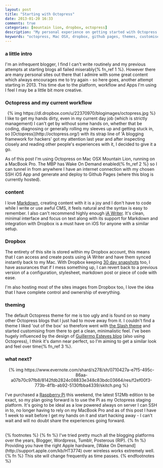 ```yaml
---
layout: post
title: "Starting with Octopress"
date: 2013-01-20 16:33
comments: true
categories: [mountain lion, dropbox, octopress]
description: "My personal experience on getting started with Octopress on Mac OSX, customising themes and using Github Pages & Dropbox"
keywords: "octopress, Mac OSX, dropbox, github pages, themes, customise, customize, customizing, customising, macbook, ia writer, markdown"
---
```

### a little intro
I'm an infrequent blogger, I find I can't write routinely and my previous attempts at starting blogs all failed miserably{% fn_ref 1 %}. However there are many personal sites out there that I admire with some great content which always encourages me to try again - so here goes, another attempt starting in 2013. This time due to the platform, workflow and Apps I'm using I feel I may be a little bit more creative.

### Octopress and my current workflow
<center>{% img https://dl.dropbox.com/u/22370970/blogimages/octopress.jpg %}</center>
I like to get my hands dirty, even in my current day job (which is strictly management) I can't get by without some hands on, whether that be coding, diagnosing or generally rolling my sleeves up and getting stuck in, so [Octopress](http://octopress.org/) with its strap line of 'A blogging framework for hackers' got my attention last year and after inspecting closely and reading other people's experiences with it, I decided to give it a go.

As of this post I'm using Octopress on Mac OSX Mountain Lion, running on a MacBook Pro. The MBP has Wake On Demand enabled{% fn_ref 2 %} so I can tunnel in from anywhere I have an internet connection with my chosen SSH iOS App and generate and deploy to Github Pages (where this blog is currently hosted).
### content
I love [Markdown](http://daringfireball.net/projects/markdown/), creating content with it is a joy and I don't have to code while I write or use awful CMS, it feels natural and the syntax is easy to remember. I also can't recommend highly enough [iA Writer](www.iawriter.com/). It's clean, minimal interface and focus on text along with its support for Markdown and integration with Dropbox is a must have on iOS for anyone with a similar setup. 
### Dropbox 
The entirety of this site is stored within my Dropbox account, this means that I can access and create posts using iA Writer and have them synced instantly back to my Mac. With Dropbox keeping [30 day snapshots](https://www.dropbox.com/help/11/) too, I have assurances that if I mess something up, I can revert back to a previous version of a configuration, stylesheet, markdown post or piece of code with ease.

I'm also hosting most of the sites images from Dropbox too, I love the idea that I have complete control and ownership of everything.
### theming
The default Octopress theme for me is too ugly and is found on so many other Octopress blogs that I just had to move away from it. I couldn't find a theme I liked 'out of the box' so therefore went with [the Slash theme](http://zespia.tw/Octopress-Theme-Slash/) and started customising from there to get a clean, minimalistic feel. I've been hugely influenced by the design of [Guillermo Esteves blog](http://blog.gesteves.com/) (also using Octopress), I think it's damn near perfect, so I'm aiming to get a similar look and feel over time{% fn_ref 3 %}.
### what next?
<center>{% img https://www.evernote.com/shard/s278/sh/0710427a-e7f5-495c-86aa-a07b70c97fb8/8142fdb2824c08833e348c83bdc03664/res/f2ef00f3-773b-4f1b-ab92-5130fbba4339/skitch.png %}</center>

I've purchased a [Raspberry Pi](http://www.raspberrypi.org/) this weekend, the latest 512Mb edition to be exact, so my plan going forward is to use the Pi as my Octopress staging platform. It's going to be ideal as a low powered always on server I can SSH in to, no longer having to rely on my MacBook Pro and as of this post I have 1 week to wait before I get my hands on it and start hacking away - I can't wait and will no doubt share the experiences going forward.

<br>
{% footnotes %}
{% fn %} I've tried pretty much all the blogging platforms over the years, Blogger, Wordpress, Tumblr, Posterous (RIP).
{% fn %} Providing you have the right Apple hardware, [Wake On Demand](http://support.apple.com/kb/HT3774) over wireless works extremely well.
{% fn %} This site will change frequently as time passes.
{% endfootnotes %}
